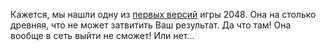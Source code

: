 Кажется, мы нашли одну из <a href="static/16384.bat">первых версий</a> игры 2048. Она на столько древняя, что не может затвитить Ваш результат. Да что там! Она вообще в сеть выйти не сможет! Или нет...
